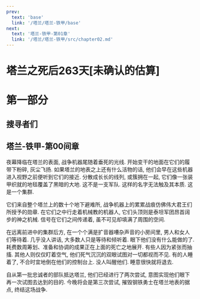 ```yaml
---
prev:
  text: 'base'
  link: '/塔兰/塔兰-铁甲/base'
next:
  text: '塔兰-铁甲-第01章'
  link: '/塔兰/塔兰-铁甲/src/chapter02.md'
---
```



# 塔兰之死后263天[未确认的估算]

# 第一部分

## 搜寻者们

## 塔兰-铁甲-第00间章

夜幕降临在塔兰的表面, 战争机器尾随着垂死的光线. 开始变干的地面在它们的履带下粉碎, 灰尘飞扬. 如果塔兰的地表之上还有什么活物的话, 他们会早在这些机器进入视野之前便听到它们的接近. 分散成长长的线列, 或簇拥在一起, 它们像一张装甲织就的地毯覆盖了黑暗的大地. 这不是一支军队. 这样的名字无法触及其本质. 这是一个集群.

它们来自整个塔兰上的数十个地下避难所, 战争机器上的累累战痕仿佛伟大君王们所授予的勋章. 在它们之中行走着机械教的机器人, 它们头顶则是泰坦军团昂首阔步的神之机械. 信号在它们之间传递着, 虽不可见却填满了周围的空间.

在远离前进中的集群后方, 在一个个满是扩音器嘈杂声音的小房间里, 男人和女人们等待着. 几乎没人讲话, 大多数人只是等待和倾听着. 眼下他们没有什么能做的了. 耗费数周筹划、准备和协调的成果正在上面的死亡之地展开. 有些人因为紧张而抽搐. 其他人则仅仅盯着空气, 他们死气沉沉的双眼试图对一切都视而不见. 有的人睡着了, 不合时宜地倒在他们的控制台上. 没人叫醒他们. 睡意很快就将退去.

自从第一批忠诚者的部队抵达塔兰, 他们已经进行了两次尝试, 意图实现他们眼下再一次试图去达到的目的. 今晚将会是第三次尝试, 摧毁钢铁勇士在塔兰地表的据点, 终结这场战争.

